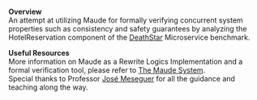 **Overview**\
An attempt at utilizing Maude for formally verifying concurrent system properties such as consistency and safety guarantees by analyzing the HotelReservation component of the [DeathStar](https://github.com/delimitrou/DeathStarBench) Microservice benchmark.


**Useful Resources**\
More information on Maude as a Rewrite Logics Implementation and a formal verification tool, please refer to [The Maude System](https://maude.cs.illinois.edu/wiki/The_Maude_Project_and_Team).\
Special thanks to Professor [José Meseguer](https://formal.cs.illinois.edu/meseguer/) for all the guidance and teaching along the way.
